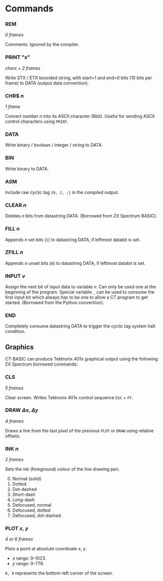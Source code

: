 # Commands

### REM
_0 frames_

Comments. Ignored by the compiler.

### PRINT "_s_"
_chars + 2 frames_

Write STX / ETX bounded string, with start=1 and end=0 bits (10 bits per frame) to DATA (output data convention).

### CHR$ _n_
_1 frame_

Convert number _n_ into its ASCII character (8bit). Useful for sending ASCII control characters using `PRINT`.

### DATA
Write binary / boolean / integer / string to DATA.

### BIN
Write binary to DATA.

### ASM
Include raw cyclic tag `{0, 1, ;}` in the compiled output.

### CLEAR _n_
Deletes _n_ bits from datastring DATA. (Borrowed from ZX Spectrum BASIC).

### FILL _n_
Appends _n_ set bits (`1`) to datastring DATA, if leftmost databit is set.

### ZFILL _n_
Appends _n_ unset bits (`0`) to datastring DATA, if leftmost databit is set.

### INPUT _v_
Assign the next bit of input data to variable _v_. Can only be used one at the beginning of the program. Special variable `_` can be used to consume the first input bit which always has to be one to allow a CT program to get started. (Borrowed from the Python convention).

### END
Completely consume datastring DATA to trigger the cyclic tag system halt condition.

## Graphics

CT-BASIC can produce Tektronix 401x graphical output using the following ZX Spectrum borrowed commands:

### CLS
_5 frames_

Clear screen. Writes Tektronix 401x control sequence `ESC` + `FF`.

### DRAW _Δx_, _Δy_
_4 frames_

Draws a line from the last pixel of the previous `PLOT` or `DRAW` using relative offsets.

### INK _n_
_2 frames_

Sets the ink (foreground) colour of the line drawing pen.

0. Normal (solid)
1. Dotted
2. Dot-dashed
3. Short-dash
4. Long-dash
5. Defocused, normal
6. Defocused, dotted
7. Defocused, dot-dashed

### PLOT _x_, _y_
_4 or 6 frames_

Plots a point at absolute coordinate _x_, _y_.
* _x_ range: 0–1023.
* _y_ range: 0–779.

`0, 0` represents the bottom-left corner of the screen.
